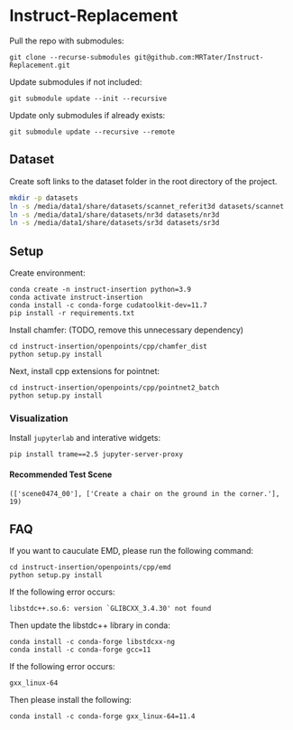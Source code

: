 # Instruct-Replacement

Pull the repo with submodules:
```shell
git clone --recurse-submodules git@github.com:MRTater/Instruct-Replacement.git
```

Update submodules if not included:
```shell
git submodule update --init --recursive
```

Update only submodules if already exists:
```shell
git submodule update --recursive --remote
```

## Dataset

Create soft links to the dataset folder in the root directory of the project.

```bash
mkdir -p datasets
ln -s /media/data1/share/datasets/scannet_referit3d datasets/scannet
ln -s /media/data1/share/datasets/nr3d datasets/nr3d
ln -s /media/data1/share/datasets/sr3d datasets/sr3d
```

## Setup
Create environment:
```shell
conda create -n instruct-insertion python=3.9
conda activate instruct-insertion
conda install -c conda-forge cudatoolkit-dev=11.7
pip install -r requirements.txt
```

Install chamfer: (TODO, remove this unnecessary dependency)
```shell
cd instruct-insertion/openpoints/cpp/chamfer_dist
python setup.py install
```

Next, install cpp extensions for pointnet:
```shell
cd instruct-insertion/openpoints/cpp/pointnet2_batch
python setup.py install
```

### Visualization

Install `jupyterlab` and interative widgets:
```shell
pip install trame==2.5 jupyter-server-proxy
```

#### Recommended Test Scene
```
(['scene0474_00'], ['Create a chair on the ground in the corner.'], 19)
```

## FAQ
If you want to cauculate EMD, please run the following command:
```shell
cd instruct-insertion/openpoints/cpp/emd
python setup.py install
```


If the following error occurs:
```
libstdc++.so.6: version `GLIBCXX_3.4.30' not found
```

Then update the libstdc++ library in conda:
```shell
conda install -c conda-forge libstdcxx-ng
conda install -c conda-forge gcc=11
```

If the following error occurs:
```shell
gxx_linux-64
```
Then please install the following:
```shell
conda install -c conda-forge gxx_linux-64=11.4
```
